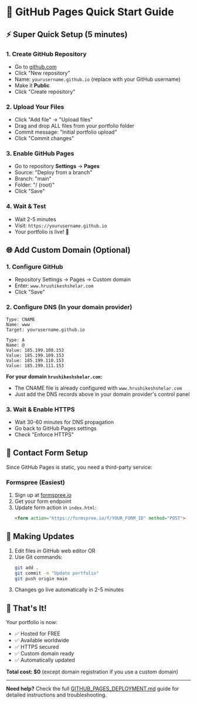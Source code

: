 # 🚀 GitHub Pages Quick Start Guide

## ⚡ Super Quick Setup (5 minutes)

### 1. Create GitHub Repository
- Go to [github.com](https://github.com)
- Click "New repository"
- Name: `yourusername.github.io` (replace with your GitHub username)
- Make it **Public**
- Click "Create repository"

### 2. Upload Your Files
- Click "Add file" → "Upload files"
- Drag and drop ALL files from your portfolio folder
- Commit message: "Initial portfolio upload"
- Click "Commit changes"

### 3. Enable GitHub Pages
- Go to repository **Settings** → **Pages**
- Source: "Deploy from a branch"
- Branch: "main"
- Folder: "/ (root)"
- Click "Save"

### 4. Wait & Test
- Wait 2-5 minutes
- Visit: `https://yourusername.github.io`
- Your portfolio is live! 🎉

## 🌐 Add Custom Domain (Optional)

### 1. Configure GitHub
- Repository Settings → Pages → Custom domain
- Enter: `www.hrushikeshshelar.com`
- Click "Save"

### 2. Configure DNS (In your domain provider)
```
Type: CNAME
Name: www
Target: yourusername.github.io

Type: A
Name: @
Value: 185.199.108.153
Value: 185.199.109.153
Value: 185.199.110.153
Value: 185.199.111.153
```

**For your domain `hrushikeshshelar.com`:**
- The CNAME file is already configured with `www.hrushikeshshelar.com`
- Just add the DNS records above in your domain provider's control panel

### 3. Wait & Enable HTTPS
- Wait 30-60 minutes for DNS propagation
- Go back to GitHub Pages settings
- Check "Enforce HTTPS"

## 📧 Contact Form Setup

Since GitHub Pages is static, you need a third-party service:

### Formspree (Easiest)
1. Sign up at [formspree.io](https://formspree.io)
2. Get your form endpoint
3. Update form action in `index.html`:
   ```html
   <form action="https://formspree.io/f/YOUR_FORM_ID" method="POST">
   ```

## 🔄 Making Updates

1. Edit files in GitHub web editor OR
2. Use Git commands:
   ```bash
   git add .
   git commit -m "Update portfolio"
   git push origin main
   ```
3. Changes go live automatically in 2-5 minutes

## 🎯 That's It!

Your portfolio is now:
- ✅ Hosted for FREE
- ✅ Available worldwide
- ✅ HTTPS secured
- ✅ Custom domain ready
- ✅ Automatically updated

**Total cost: $0** (except domain registration if you use a custom domain)

---

**Need help?** Check the full [GITHUB_PAGES_DEPLOYMENT.md](GITHUB_PAGES_DEPLOYMENT.md) guide for detailed instructions and troubleshooting.
